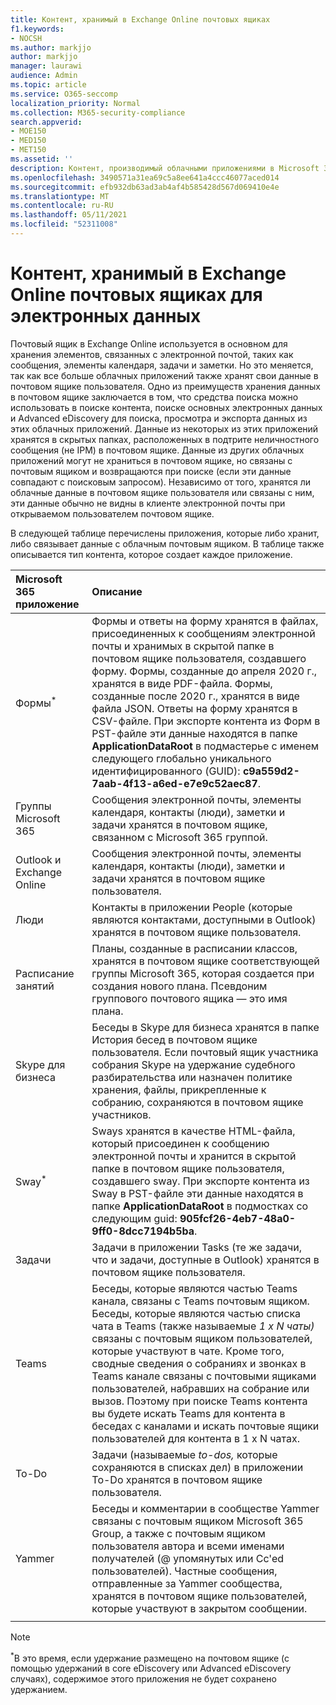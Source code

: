 ```yaml
---
title: Контент, хранимый в Exchange Online почтовых ящиках
f1.keywords:
- NOCSH
ms.author: markjjo
author: markjjo
manager: laurawi
audience: Admin
ms.topic: article
ms.service: O365-seccomp
localization_priority: Normal
ms.collection: M365-security-compliance
search.appverid:
- MOE150
- MED150
- MET150
ms.assetid: ''
description: Контент, производимый облачными приложениями в Microsoft 365, хранится или ассоциируется с Exchange Online почтовым ящиком пользователя. Этот контент можно искать с помощью средств электронного поиска Майкрософт.
ms.openlocfilehash: 3490571a31ea69c5a8ee641a4ccc46077aced014
ms.sourcegitcommit: efb932db63ad3ab4af4b585428d567d069410e4e
ms.translationtype: MT
ms.contentlocale: ru-RU
ms.lasthandoff: 05/11/2021
ms.locfileid: "52311008"
---
```

# <a name="content-stored-in-exchange-online-mailboxes-for-ediscovery"></a>Контент, хранимый в Exchange Online почтовых ящиках для электронных данных

Почтовый ящик в Exchange Online используется в основном для хранения элементов, связанных с электронной почтой, таких как сообщения, элементы календаря, задачи и заметки. Но это меняется, так как все больше облачных приложений также хранят свои данные в почтовом ящике пользователя. Одно из преимуществ хранения данных в почтовом ящике заключается в том, что средства поиска можно использовать в поиске контента, поиске основных электронных данных и Advanced eDiscovery для поиска, просмотра и экспорта данных из этих облачных приложений. Данные из некоторых из этих приложений хранятся в скрытых папках, расположенных в подтрите неличностного сообщения (не IPM) в почтовом ящике. Данные из других облачных приложений могут  не храниться в почтовом ящике, но связаны с почтовым ящиком и возвращаются при поиске (если эти данные совпадают с поисковым запросом).  Независимо от того, хранятся ли облачные данные в почтовом ящике пользователя или связаны с ним, эти данные обычно не видны в клиенте электронной почты при открываемом пользователем почтовом ящике.

В следующей таблице перечислены приложения, которые либо хранит, либо связывает данные с облачным почтовым ящиком. В таблице также описывается тип контента, которое создает каждое приложение.

|Microsoft 365 приложение|Описание|
|:---------|:---------|
|Формы<sup>*</sup>|Формы и ответы на форму хранятся в файлах, присоединенных к сообщениям электронной почты и хранимых в скрытой папке в почтовом ящике пользователя, создавшего форму. Формы, созданные до апреля 2020 г., хранятся в виде PDF-файла. Формы, созданные после 2020 г., хранятся в виде файла JSON.  Ответы на форму хранятся в CSV-файле. При экспорте контента из Форм в PST-файле эти данные находятся в папке **ApplicationDataRoot** в подмастерье с именем следующего глобально уникального идентифицированного (GUID): **c9a559d2-7aab-4f13-a6ed-e7e9c52aec87**. |
|Группы Microsoft 365|Сообщения электронной почты, элементы календаря, контакты (люди), заметки и задачи хранятся в почтовом ящике, связанном с Microsoft 365 группой.|
|Outlook и Exchange Online|Сообщения электронной почты, элементы календаря, контакты (люди), заметки и задачи хранятся в почтовом ящике пользователя.|
|Люди|Контакты в приложении People (которые являются контактами, доступными в Outlook) хранятся в почтовом ящике пользователя.|
|Расписание занятий|Планы, созданные в расписании классов, хранятся в почтовом ящике соответствующей группы Microsoft 365, которая создается при создания нового плана. Псевдоним группового почтового ящика — это имя плана.|
|Skype для бизнеса|Беседы в Skype для бизнеса хранятся в папке История бесед в почтовом ящике пользователя. Если почтовый ящик участника собрания Skype на удержание судебного разбирательства или назначен политике хранения, файлы, прикрепленные к собранию, сохраняются в почтовом ящике участников.|
|Sway<sup>*</sup>|Sways хранятся в качестве HTML-файла, который присоединен к сообщению электронной почты и хранится в скрытой папке в почтовом ящике пользователя, создавшего sway. При экспорте контента из Sway в PST-файле эти данные находятся в папке **ApplicationDataRoot** в подмостках со следующим guid:  **905fcf26-4eb7-48a0-9ff0-8dcc7194b5ba**.|
|Задачи|Задачи в приложении Tasks (те же задачи, что и задачи, доступные в Outlook) хранятся в почтовом ящике пользователя.|
|Teams|Беседы, которые являются частью Teams канала, связаны с Teams почтовым ящиком. Беседы, которые являются частью списка чата в Teams (также называемые *1 x N чаты)* связаны с почтовым ящиком пользователей, которые участвуют в чате. Кроме того, сводные сведения о собраниях и звонках в Teams канале связаны с почтовыми ящиками пользователей, набравших на собрание или вызов. Поэтому при поиске Teams контента вы будете искать Teams для контента в беседах с каналами и искать почтовые ящики пользователей для контента в 1 x N чатах.|
|To-Do|Задачи (называемые *to-dos,* которые сохраняются в списках дел) в приложении To-Do хранятся в почтовом ящике пользователя.|
|Yammer|Беседы и комментарии в сообществе Yammer связаны с почтовым ящиком Microsoft 365 Group, а также с почтовым ящиком пользователя автора и всеми именами получателей (@ упомянутых или Cc'ed пользователей). Частные сообщения, отправленные за Yammer сообщества, хранятся в почтовом ящике пользователей, которые участвуют в закрытом сообщении.|  
||||

> [!NOTE]
> <sup>*</sup>В это время, если удержание размещено на почтовом ящике (с помощью удержаний в core eDiscovery или Advanced eDiscovery случаях), содержимое этого приложения не будет сохранено удержанием.